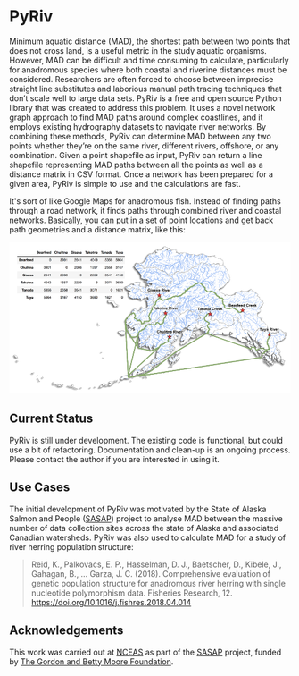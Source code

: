 # PyRiv

Minimum aquatic distance (MAD), the shortest path between two points that does not cross land, is a useful metric in the study aquatic organisms. However, MAD can be difficult and time consuming to calculate, particularly for anadromous species where both coastal and riverine distances must be considered. Researchers are often forced to choose between imprecise straight line substitutes and laborious manual path tracing techniques that don’t scale well to large data sets. PyRiv is a free and open source Python library that was created to address this problem. It uses a novel network graph approach to find MAD paths around complex coastlines, and it employs existing hydrography datasets to navigate river networks. By combining these methods, PyRiv can determine MAD between any two points whether they’re on the same river, different rivers, offshore, or any combination. Given a point shapefile as input, PyRiv can return a line shapefile representing MAD paths between all the points as well as a distance matrix in CSV format. Once a network has been prepared for a given area, PyRiv is simple to use and the calculations are fast. 

It's sort of like Google Maps for anadromous fish. Instead of finding paths through a road network, it finds paths through combined river and coastal networks. Basically, you can put in a set of point locations and get back path geometries and a distance matrix, like this:

![Alaska pyriv example](docs/images/AlaskaDistMatrix.png)


## Current Status

PyRiv is still under development. The existing code is functional, but could use a bit of refactoring. Documentation and clean-up is an ongoing process. Please contact the author if you are interested in using it.

## Use Cases

The initial development of PyRiv was motivated by the State of Alaska Salmon and People ([SASAP](https://alaskasalmonandpeople.org/)) project to analyse MAD between the massive number of data collection sites across the state of Alaska and associated Canadian watersheds. PyRiv was also used to calculate MAD for a study of river herring population structure:

> Reid, K., Palkovacs, E. P., Hasselman, D. J., Baetscher, D., Kibele, J., Gahagan, B., … Garza, J. C. (2018). Comprehensive evaluation of genetic population structure for anadromous river herring with single nucleotide polymorphism data. Fisheries Research, 12. https://doi.org/10.1016/j.fishres.2018.04.014


## Acknowledgements

This work was carried out at [NCEAS](http://nceas.ucsb.edu) as part of the [SASAP](https://alaskasalmonandpeople.org/) project, funded by [The Gordon and Betty Moore Foundation](https://www.moore.org/).
